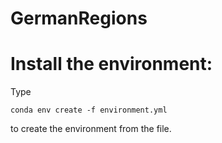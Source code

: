 # GermanRegions

# Install the environment:
Type

`conda env create -f environment.yml`

to create the environment from the file.
